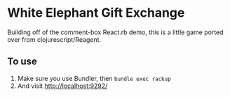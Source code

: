 # White Elephant Gift Exchange

Building off of the comment-box React.rb demo, this is a little game ported over from clojurescript/Reagent.

## To use

1. Make sure you use Bundler, then `bundle exec rackup`
2. And visit <http://localhost:9292/>

